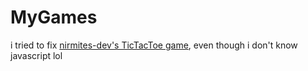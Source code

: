 # MyGames
i tried to fix [nirmites-dev's TicTacToe game](https://github.com/nirmites-dev/MyGames), even though i don't know javascript lol
